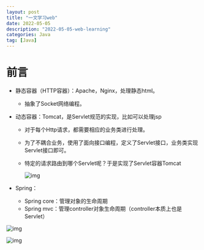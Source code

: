 ```yaml
---
layout: post
title: "一文学习web"
date: 2022-05-05
description: "2022-05-05-web-learning"
categories: Java
tag: [Java]
---
```


# 前言

- 静态容器（HTTP容器）：Apache，Nginx，处理静态html。

  - 抽象了Socket网络编程。

- 动态容器：Tomcat，是Servlet规范的实现，比如可以处理jsp

  - 对于每个Http请求，都需要相应的业务类进行处理。

  - 为了不耦合业务，使用了面向接口编程，定义了Servlet接口，业务类实现Servlet接口即可。

  - 特定的请求路由到哪个Servlet呢？于是实现了Servlet容器Tomcat

    ![img](https://static001.geekbang.org/resource/image/df/01/dfe304d3336f29d833b97f2cfe8d7801.jpg)

- Spring：

  - Spring core：管理对象的生命周期
  - Spring mvc：管理controller对象生命周期（controller本质上也是Servlet）



![img](https://static001.geekbang.org/resource/image/be/96/be22494588ca4f79358347468cd62496.jpg)

![img](https://static001.geekbang.org/resource/image/12/9b/12ad9ddc3ff73e0aacf2276bcfafae9b.png)
